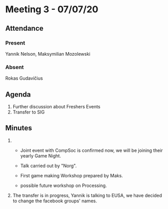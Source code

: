 # Meeting 3 - 07/07/20

## Attendance

### Present
Yannik Nelson, Maksymilian Mozolewski

### Absent
Rokas Gudavičius

## Agenda
1. Further discussion about Freshers Events
2. Transfer to SIG

## Minutes
1.
	- Joint event with CompSoc is confirmed now, we will be joining their yearly Game Night.
	
	- Talk carried out by "Norg".
	
	- First game making Workshop prepared by Maks.

	- possible future workshop on Processing.

2. The transfer is in progress, Yannik is talking to EUSA, we have decided to change the facebook groups' names.
